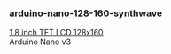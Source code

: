 ### arduino-nano-128-160-synthwave

[1.8 inch TFT LCD 128x160](https://www.aliexpress.com/item/32817839166.html?spm=a2g0o.order_list.order_list_main.190.4bb01802MgViae)   
Arduino Nano v3


